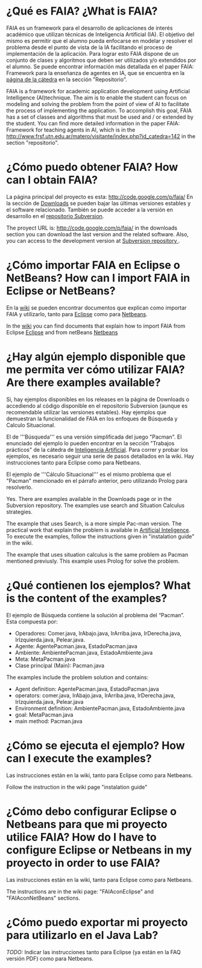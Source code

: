 # ¿Qué es FAIA?  ¿What is FAIA? #
FAIA es un framework para el desarrollo de aplicaciones de interés académico que utilizan técnicas de Inteligencia Artificial (IA). El objetivo del mismo es permitir que el alumno pueda enfocarse en modelar y resolver el problema desde el punto de vista de la IA facilitando el proceso de implementación de la aplicación. Para lograr esto FAIA dispone de un conjunto de clases y algoritmos que deben ser utilizados y/o extendidos por el alumno. Se puede encontrar información más detallada en el paper FAIA: Framework para la enseñanza de agentes en IA, que se encuentra en la [página de la cátedra](http://www.frsf.utn.edu.ar/matero/visitante/index.php?id_catedra=142) en la sección "Repositorio".


FAIA is a framework for academic application development using Artificial Intelligence (AI)technique. The aim is to enable the student can focus on modeling and solving the problem from the point of view of AI to facilitate the process of implementing the application. To accomplish this goal, FAIA has a set of classes and algorithms that must be used and / or extended by the student. You can find more detailed information in the paper FAIA: Framework for teaching agents in AI, which is in the http://www.frsf.utn.edu.ar/matero/visitante/index.php?id_catedra=142 in the section "repositorio".


# ¿Cómo puedo obtener FAIA?  How can I obtain FAIA? #
La página principal del proyecto es esta: http://code.google.com/p/faia/
En la sección de [Downloads](http://code.google.com/p/faia/downloads/list) se pueden bajar las últimas versiones estables y el software relacionado. También se puede acceder a la versión en desarrollo en el [repositorio Subversion](http://code.google.com/p/faia/source/checkout).

The proyect URL is: http://code.google.com/p/faia/ in the downloads section you can download the last version and the related software. Also, you can access to the development version at [Subversion repository ](http://code.google.com/p/faia/source/checkout).

# ¿Cómo importar FAIA en Eclipse o NetBeans? How can I import FAIA in Eclipse or NetBeans? #
En la [wiki](http://code.google.com/p/faia/w/list) se pueden encontrar documentos que explican como importar FAIA y utilizarlo, tanto para [Eclipse](http://code.google.com/p/faia/wiki/FaiaConEclipse) como para [Netbeans](http://code.google.com/p/faia/wiki/FaiaConNetbeans).

In the [wiki](http://code.google.com/p/faia/w/list) you can find documents that explain how to import FAIA from Eclipse [Eclipse](http://code.google.com/p/faia/wiki/FaiaConEclipse) and from netBeans [Netbeans](http://code.google.com/p/faia/wiki/FaiaConNetbeans)



# ¿Hay algún ejemplo disponible que me permita ver cómo utilizar FAIA? Are there examples available? #
Si, hay ejemplos disponibles en los releases en la página de Downloads o accediendo al código disponible en el repositorio Subversion (aunque es recomendable utilizar las versiones estables). Hay ejemplos que demuestran la funcionalidad de FAIA en los enfoques de Búsqueda y Calculo Situacional.

El de '''Búsqueda''' es una versión simplificada del juego "Pacman". El enunciado del ejemplo lo pueden encontrar en la sección "Trabajos prácticos" de la cátedra de [Inteligencia Artificial](http://www.frsf.utn.edu.ar/matero/visitante/index.php?id_catedra=142&ver=12). Para correr y probar los ejemplos, es necesario seguir una serie de pasos detallados en la wiki. Hay instrucciones tanto para Eclipse como para Netbeans.

El ejemplo de '''Cálculo Situacional''' es el mismo problema que el "Pacman" mencionado en el párrafo anterior, pero utilizando Prolog para resolverlo.


Yes. There are examples available in the Downloads page or in the Subversion repository. The examples use search and Situation Calculus strategies.

The example that uses Search, is a more simple Pac-man version. The practical work that explain the problem is available in [Artificial Inteligence](http://www.frsf.utn.edu.ar/matero/visitante/index.php?id_catedra=142&ver=12). To execute the examples, follow the instructions given in "instalation guide" in the wiki.

The example that uses situation calculus is the same problem as Pacman mentioned previusly. This example uses Prolog for solve the problem.

# ¿Qué contienen los ejemplos? What is the content of the examples? #
El ejemplo de Búsqueda contiene la solución al problema del “Pacman”. Esta compuesta por:

  * Operadores: Comer.java, IrAbajo.java, IrArriba.java, IrDerecha.java, IrIzquierda.java, Pelear.java.
  * Agente: AgentePacman.java, EstadoPacman.java
  * Ambiente: AmbientePacman.java, EstadoAmbiente.java
  * Meta: MetaPacman.java
  * Clase principal (Main): Pacman.java

The examples include the problem solution and contains:
  * Agent definition: AgentePacman.java, EstadoPacman.java
  * operators: comer.java, IrAbajo.java, IrArriba.java, IrDerecha.java, IrIzquierda.java, Pelear.java
  * Environment definition: AmbientePacman.java, EstadoAmbiente.java
  * goal: MetaPacman.java
  * main method: Pacman.java

# ¿Cómo se ejecuta el ejemplo?  How can I execute the examples? #
Las instrucciones están en la wiki, tanto para Eclipse como para Netbeans.

Follow the instruction in the wiki page "instalation guide"

# ¿Cómo debo configurar Eclipse o Netbeans para que mi proyecto utilice FAIA? How do I have to configure Eclipse or Netbeans in my proyecto in order to use FAIA? #
Las instrucciones están en la wiki, tanto para Eclipse como para Netbeans.

The instructions are in the wiki page: "FAIAconEclipse" and "FAIAconNetBeans" sections.

# ¿Cómo puedo exportar mi proyecto para utilizarlo en el Java Lab? #
_TODO:_ Indicar las instrucciones tanto para Eclipse (ya están en la FAQ versión PDF) como para Netbeans.
